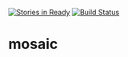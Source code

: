 [![Stories in Ready](https://badge.waffle.io/d-meiser/mosaic.png?label=ready&title=Ready)](https://waffle.io/d-meiser/mosaic)
[![Build Status](https://travis-ci.org/d-meiser/mosaic.svg?branch=master)](https://travis-ci.org/d-meiser/mosaic)

# mosaic
